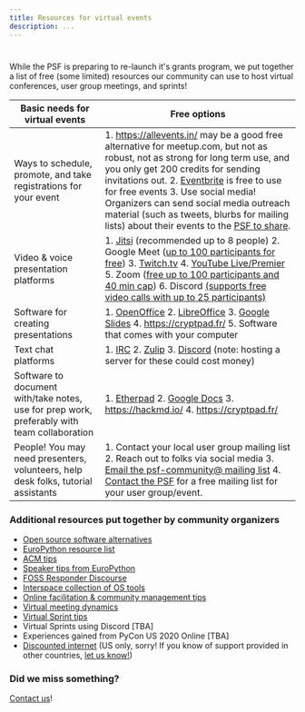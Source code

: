 ```yaml
---
title: Resources for virtual events
description: ...
---
```



# 



While the PSF is preparing to re\-launch it's grants program, we put together a list of free (some limited) resources our community can use to host virtual conferences, user group meetings, and sprints!




| Basic needs for virtual events | Free options |
| --- | --- |
| Ways to schedule, promote, and take registrations for your event | 1\. <https://allevents.in/> may be a good free alternative for meetup.com, but not as robust, not as strong for long term use, and you only get 200 credits for sending invitations out.  2\. [Eventbrite](https://www.eventbrite.com/organizer/pricing/) is free to use for free events  3\. Use social media! Organizers can send social media outreach material (such as tweets, blurbs for mailing lists) about their events to the [PSF to share](mailto:psf@python.org). |
| Video \& voice presentation platforms | 1\. [Jitsi](https://jitsi.org/) (recommended up to 8 people)  2\. Google Meet ([up to 100 participants for free](https://apps.google.com/meet/))  3\. [Twitch.tv](https://www.twitch.tv/)  4\. [YouTube Live/Premier](https://support.google.com/youtube/answer/9080341?hl=en)  5\. Zoom ([free up to 100 participants and 40 min cap](https://zoom.us/pricing))  6\. Discord [(supports free video calls with up to 25 participants)](https://support.discord.com/hc/en-us/articles/360041721052-Server-Video) |
| Software for creating presentations | 1\. [OpenOffice](https://www.openoffice.org/)  2\. [LibreOffice](https://www.libreoffice.org/)  3\. [Google Slides](https://www.google.com/slides/about/)  4\. <https://cryptpad.fr/>  5\. Software that comes with your computer |
| Text chat platforms | 1\. [IRC](http://www.irchelp.org/)  2\. [Zulip](https://zulipchat.com/)  3\. [Discord](https://discord.com/new) (note: hosting a server for these could cost money) |
| Software to document with/take notes, use for prep work, preferably with team collaboration | 1\. [Etherpad](https://etherpad.org/)  2\. [Google Docs](https://www.google.com/docs/about/)  3\. <https://hackmd.io/>  4\. <https://cryptpad.fr/> |
| People! You may need presenters, volunteers, help desk folks, tutorial assistants | 1\. Contact your local user group mailing list  2\. Reach out to folks via social media  3\. [Email the psf\-community@ mailing list](mailto:psf-community@python.org)  4\. [Contact the PSF](mailto:psf-staff@python.org) for a free mailing list for your user group/event. |


### Additional resources put together by community organizers


* [Open source software alternatives](https://opensource.com/alternatives)
* [EuroPython resource list](https://docs.google.com/document/d/1OAVtZnxVgmkDGvSV1vEzra7m5Nfjr-81kCrustzxAek/edit)
* [ACM tips](https://www.acm.org/virtual-conferences)
* [Speaker tips from EuroPython](https://docs.google.com/document/d/1hno9PgvEViHBkmCXP6BkpAsL8-mTpm6Sb8S6A8lwVPs/edit)
* [FOSS Responder Discourse](https://fossresponders.discourse.group/c/resources/8)
* [Interspace collection of OS tools](https://interspace.chat/)
* [Online facilitation \& community management tips](https://foundation.mozilla.org/en/blog/its-a-wrap-movement-building-from-home/)
* [Virtual meeting dynamics](https://aspirationtech.org/blog/virtualmeetingpowerdynamics)
* [Virtual Sprint tips](https://discuss.python.org/t/2020-core-dev-sprint-virtual-sprinting-sessions/3947/17)
* Virtual Sprints using Discord \[TBA]
* Experiences gained from PyCon US 2020 Online \[TBA]
* [Discounted internet](https://www.fcc.gov/consumers/guides/lifeline-support-affordable-communications) (US only, sorry! If you know of support provided in other countries, [let us know!](mailto:psf-staff@python.org))


### Did we miss something?


[Contact us](mailto:psf-staff@python.org)!


